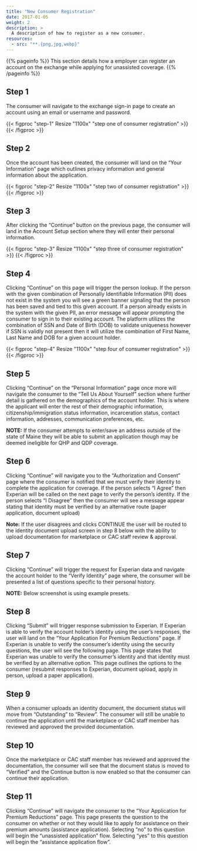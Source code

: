 ```yaml
---
title: "New Consumer Registration"
date: 2017-01-05
weight: 2
description: >
  A description of how to register as a new consumer.
resources:
  - src: "**.{png,jpg,webp}"
---
```


{{% pageinfo %}}
This section details how a employer can register an account on the exchange while applying for unassisted coverage.
{{% /pageinfo %}}

## Step 1

The consumer will navigate to the exchange sign-in page to create an account using an email or username and password.

{{< figproc "step-1" Resize "1100x" "step one of consumer registration" >}}
{{< /figproc >}}

## Step 2

Once the account has been created, the consumer will land on the “Your Information” page which outlines privacy information and general information about the application.

{{< figproc "step-2" Resize "1100x" "step two of consumer registration" >}}
{{< /figproc >}}

## Step 3

After clicking the “Continue” button on the previous page, the consumer will land in the Account Setup section where they will enter their personal information.

{{< figproc "step-3" Resize "1100x" "step three of consumer registration" >}}
{{< /figproc >}}

## Step 4

Clicking “Continue” on this page will trigger the person lookup. If the person with the given combination of Personally Identifiable Information (PII) does not exist in the system you will see a green banner signaling that the person has been saved and tied to this given account. If a person already exists in the system with the given PII, an error message will appear prompting the consumer to sign in to their existing account. The platform utilizes the combination of SSN and Date of Birth (DOB) to validate uniqueness however if SSN is validly not present then it will utilize the combination of First Name, Last Name and DOB for a given account holder.

{{< figproc "step-4" Resize "1100x" "step four of consumer registration" >}}
{{< /figproc >}}

## Step 5

Clicking “Continue” on the “Personal Information” page once more will navigate the consumer to the “Tell Us About Yourself” section where further detail is gathered on the demographics of the account holder. This is where the applicant will enter the rest of their demographic information, citizenship/immigration status information, incarceration status, contact information, addresses, communication preferences, etc.

**NOTE:** If the consumer attempts to enter/save an address outside of the state of Maine they will be able to submit an application though may be deemed ineligible for QHP and QDP coverage.

## Step 6

Clicking “Continue” will navigate you to the “Authorization and Consent” page where the consumer is notified that we must verify their identity to complete the application for coverage. If the person selects “I Agree” then Experian will be called on the next page to verify the person’s identity. If the person selects “I Disagree” then the consumer will see a message appear stating that identity must be verified by an alternative route (paper application, document upload)

**Note:** If the user disagrees and clicks CONTINUE the user will be routed to the identity document upload screen in step 8 below with the ability to upload documentation for marketplace or CAC staff review & approval.

## Step 7

Clicking “Continue” will trigger the request for Experian data and navigate the account holder to the “Verify Identity” page where, the consumer will be presented a list of questions specific to their personal history.

**NOTE:** Below screenshot is using example presets.

## Step 8

Clicking “Submit” will trigger response submission to Experian. If Experian is able to verify the account holder’s identity using the user’s responses, the user will land on the “Your Application For Premium Reductions” page. If Experian is unable to verify the consumer’s identity using the security questions, the user will see the following page. This page states that Experian was unable to verify the consumer’s identity and that identity must be verified by an alternative option. This page outlines the options to the consumer (resubmit responses to Experian, document upload, apply in person, upload a paper application).

## Step 9

When a consumer uploads an identity document, the document status will move from “Outstanding” to “Review”. The consumer will still be unable to continue the application until the marketplace or CAC staff member has reviewed and approved the provided documentation.

## Step 10

Once the marketplace or CAC staff member has reviewed and approved the documentation, the consumer will see that the document status is moved to “Verified” and the Continue button is now enabled so that the consumer can continue their application.

## Step 11

Clicking “Continue” will navigate the consumer to the “Your Application for Premium Reductions” page. This page presents the question to the consumer on whether or not they would like to apply for assistance on their premium amounts (assistance application). Selecting “no” to this question will begin the “unassisted application” flow. Selecting “yes” to this question will begin the “assistance application flow”.
